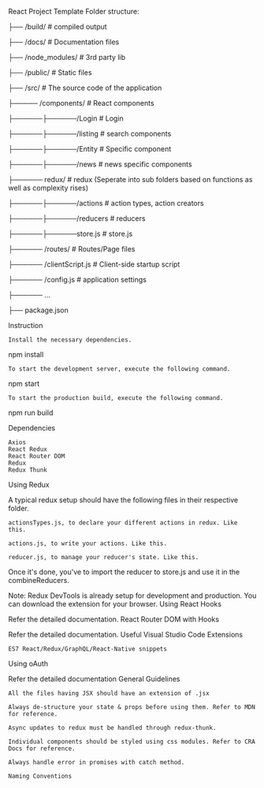 React Project Template
Folder structure:

├── /build/                    # compiled output

├── /docs/                     # Documentation files

├── /node_modules/             # 3rd party lib

├── /public/                   # Static files 

├── /src/                      # The source code of the application

├───── /components/            # React components

├──────├──────/Login           # Login

├──────├──────/listing         # search components

├──────├──────/Entity          # Specific component

├──────├──────/news            # news specific components

├────── redux/                 # redux (Seperate into sub folders based on functions as well as complexity rises)

├──────├──────/actions         # action types, action creators

├──────├──────/reducers        # reducers

├──────├──────store.js         # store.js

├────── /routes/               # Routes/Page files

├────── /clientScript.js       # Client-side startup script

├────── /config.js             # application settings

├──────  ...                   

├── package.json       


Instruction

    Install the necessary dependencies.

npm install

    To start the development server, execute the following command.

npm start

    To start the production build, execute the following command.

npm run build

Dependencies

    Axios
    React Redux
    React Router DOM
    Redux
    Redux Thunk


Using Redux

A typical redux setup should have the following files in their respective folder.

    actionsTypes.js, to declare your different actions in redux. Like this.

    actions.js, to write your actions. Like this.

    reducer.js, to manage your reducer's state. Like this.

Once it's done, you've to import the reducer to store.js and use it in the combineReducers.

Note: Redux DevTools is already setup for development and production. You can download the extension for your browser.
Using React Hooks

Refer the detailed documentation.
React Router DOM with Hooks


Refer the detailed documentation.
Useful Visual Studio Code Extensions

    ES7 React/Redux/GraphQL/React-Native snippets


Using oAuth

Refer the detailed documentation
General Guidelines

    All the files having JSX should have an extension of .jsx

    Always de-structure your state & props before using them. Refer to MDN for reference.

    Async updates to redux must be handled through redux-thunk.

    Individual components should be styled using css modules. Refer to CRA Docs for reference.

    Always handle error in promises with catch method.

    Naming Conventions


